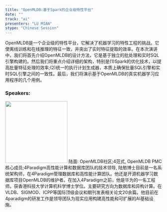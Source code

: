 ```yaml
---
title: "OpenMLDB:基于Spark的企业级特性平台"
date: "" 
track: "ai"
presenters: "LU MIAN"
stype: "Chinese Session"
---
```

OpenMLDB是一个企业级的特性平台，它解决了机器学习的特性工程的挑战。它使离线训练和在线推理的特征一致，并突出了实时特征提取的效率。在本次演讲中，我们将首先介绍OpenMLDB的设计方法，它是基于独立的批处理和实时SQL引擎构建的。然后我们将重点介绍详细的架构，特别是(1)Spark的优化技术，以提高批量特征处理的效率;(2)统一的执行计划生成器，本质上确保批量SQL引擎和实时SQL引擎之间的一致性。最后，我们将演示基于OpenMLDB的真实机器学习应用程序的几个用例。
 ### Speakers: 
 <img src="images/speaker/1074.png" width="200" />
 陆面: OpenMLDB社区;4范式, OpenMLDB PMC核心成员;4Paradigm高性能计算和数据库团队的技术领导, 陆勉博士目前是一名系统架构师，在4Paradigm管理数据库和高性能计算团队。他还是开源机器学习数据库项目OpenMLDB的维护者。在加入4Paradigm之前，他是华为的一名工程师。获香港科技大学计算机科学博士学位。主要研究方向为数据库和异构计算。在VLDB、SIGMOD、ICPP等国际顶级会议和期刊发表相关论文20余篇。他目前在4paradigm的研发工作是领导团队为现实应用构建高性能和可扩展的AI基础设施。
 